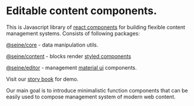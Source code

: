 # Editable content components.

This is Javascript library of
[react components](https://github.com/facebook/react)
for building flexible content management systems. Consists of following packages:

[@seine/core](./packages/core) - data manipulation utils.

[@seine/content](./packages/content) - blocks render [styled components](https://github.com/styled-components/styled-components)

[@seine/editor](./packages/content) - management [material ui](https://github.com/mui-org/material-ui) components.

Visit our [story book](https://mi6gan.github.io/seine) for demo.

Our main goal is to introduce minimalistic function components that can be
easily used to compose management system of modern web content.
